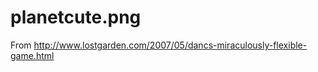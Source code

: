 planetcute.png
==============

From http://www.lostgarden.com/2007/05/dancs-miraculously-flexible-game.html
